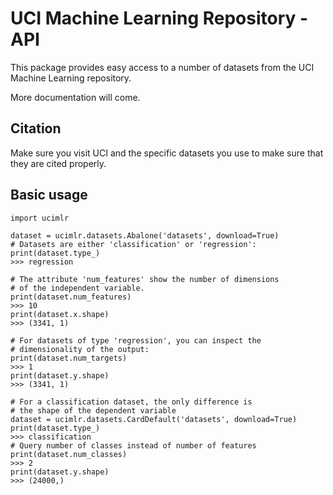 # UCI Machine Learning Repository - API
This package provides easy access to a number of datasets from
the UCI Machine Learning repository.

More documentation will come.

## Citation
Make sure you visit UCI and the specific datasets you use to
make sure that they are cited properly.

## Basic usage
```
import ucimlr

dataset = ucimlr.datasets.Abalone('datasets', download=True)
# Datasets are either 'classification' or 'regression':
print(dataset.type_)
>>> regression

# The attribute 'num_features' show the number of dimensions
# of the independent variable.
print(dataset.num_features)
>>> 10
print(dataset.x.shape)
>>> (3341, 1)

# For datasets of type 'regression', you can inspect the
# dimensionality of the output:
print(dataset.num_targets)
>>> 1
print(dataset.y.shape)
>>> (3341, 1)

# For a classification dataset, the only difference is
# the shape of the dependent variable
dataset = ucimlr.datasets.CardDefault('datasets', download=True)
print(dataset.type_)
>>> classification
# Query number of classes instead of number of features
print(dataset.num_classes)
>>> 2
print(dataset.y.shape)
>>> (24000,)
```